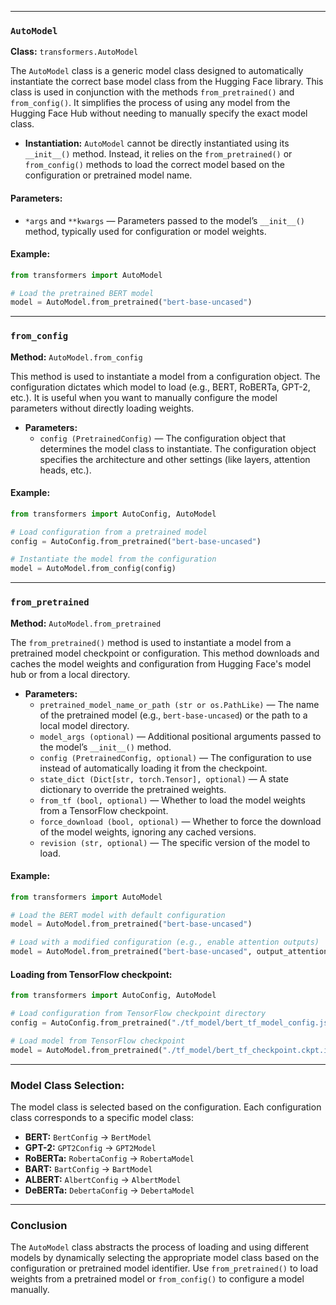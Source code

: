 
---

### `AutoModel`
**Class:** `transformers.AutoModel`

The `AutoModel` class is a generic model class designed to automatically instantiate the correct base model class from the Hugging Face library. This class is used in conjunction with the methods `from_pretrained()` and `from_config()`. It simplifies the process of using any model from the Hugging Face Hub without needing to manually specify the exact model class.

- **Instantiation:** `AutoModel` cannot be directly instantiated using its `__init__()` method. Instead, it relies on the `from_pretrained()` or `from_config()` methods to load the correct model based on the configuration or pretrained model name.

#### Parameters:
- `*args` and `**kwargs` — Parameters passed to the model’s `__init__()` method, typically used for configuration or model weights.

#### Example:
```python
from transformers import AutoModel

# Load the pretrained BERT model
model = AutoModel.from_pretrained("bert-base-uncased")
```

---

### `from_config`
**Method:** `AutoModel.from_config`

This method is used to instantiate a model from a configuration object. The configuration dictates which model to load (e.g., BERT, RoBERTa, GPT-2, etc.). It is useful when you want to manually configure the model parameters without directly loading weights.

- **Parameters:**
  - `config (PretrainedConfig)` — The configuration object that determines the model class to instantiate. The configuration object specifies the architecture and other settings (like layers, attention heads, etc.).

#### Example:
```python
from transformers import AutoConfig, AutoModel

# Load configuration from a pretrained model
config = AutoConfig.from_pretrained("bert-base-uncased")

# Instantiate the model from the configuration
model = AutoModel.from_config(config)
```

---

### `from_pretrained`
**Method:** `AutoModel.from_pretrained`

The `from_pretrained()` method is used to instantiate a model from a pretrained model checkpoint or configuration. This method downloads and caches the model weights and configuration from Hugging Face's model hub or from a local directory.

- **Parameters:**
  - `pretrained_model_name_or_path (str or os.PathLike)` — The name of the pretrained model (e.g., `bert-base-uncased`) or the path to a local model directory.
  - `model_args (optional)` — Additional positional arguments passed to the model’s `__init__()` method.
  - `config (PretrainedConfig, optional)` — The configuration to use instead of automatically loading it from the checkpoint.
  - `state_dict (Dict[str, torch.Tensor], optional)` — A state dictionary to override the pretrained weights.
  - `from_tf (bool, optional)` — Whether to load the model weights from a TensorFlow checkpoint.
  - `force_download (bool, optional)` — Whether to force the download of the model weights, ignoring any cached versions.
  - `revision (str, optional)` — The specific version of the model to load.

#### Example:
```python
from transformers import AutoModel

# Load the BERT model with default configuration
model = AutoModel.from_pretrained("bert-base-uncased")

# Load with a modified configuration (e.g., enable attention outputs)
model = AutoModel.from_pretrained("bert-base-uncased", output_attentions=True)
```

#### Loading from TensorFlow checkpoint:
```python
from transformers import AutoConfig, AutoModel

# Load configuration from TensorFlow checkpoint directory
config = AutoConfig.from_pretrained("./tf_model/bert_tf_model_config.json")

# Load model from TensorFlow checkpoint
model = AutoModel.from_pretrained("./tf_model/bert_tf_checkpoint.ckpt.index", from_tf=True, config=config)
```

---

### Model Class Selection:
The model class is selected based on the configuration. Each configuration class corresponds to a specific model class:
- **BERT:** `BertConfig` → `BertModel`
- **GPT-2:** `GPT2Config` → `GPT2Model`
- **RoBERTa:** `RobertaConfig` → `RobertaModel`
- **BART:** `BartConfig` → `BartModel`
- **ALBERT:** `AlbertConfig` → `AlbertModel`
- **DeBERTa:** `DebertaConfig` → `DebertaModel`

---

### Conclusion
The `AutoModel` class abstracts the process of loading and using different models by dynamically selecting the appropriate model class based on the configuration or pretrained model identifier. Use `from_pretrained()` to load weights from a pretrained model or `from_config()` to configure a model manually.